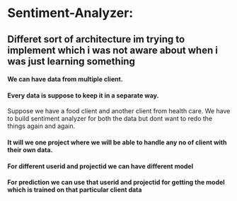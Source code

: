 # Sentiment-Analyzer:
## Differet sort of architecture im trying to implement which i was not aware about when i was just learning something

#### We can have data from multiple client.
#### Every data is suppose to keep it in a separate way.
Suppose we have a food client and another client from health care.
We have to build sentiment analyzer for both the data but dont want to redo the things again and again.
#### It will we one project where we will be able to handle any no of client with their own data.
#### For different userid and projectid we can have different model
#### For prediction we can use that userid and projectid for getting the model which is trained on that particular client data 
